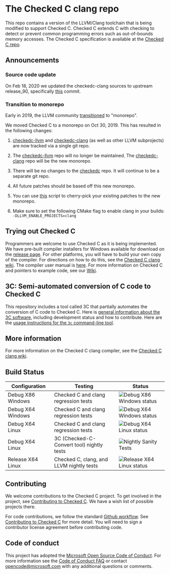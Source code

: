 # The Checked C clang repo

This repo contains a version of the LLVM/Clang toolchain that is being modified
to support Checked C. Checked C extends C with checking to detect or prevent
common programming errors such as out-of-bounds memory accesses. The Checked
C specification is available at the
[Checked C repo](https://github.com/Microsoft/checkedc).

## Announcements

### Source code update

On Feb 18, 2020 we updated the checkedc-clang sources to upstream release_90,
specifically [this](http://llvm.org/viewvc/llvm-project?view=revision&revision=366428) commit.

### Transition to monorepo

Early in 2019, the LLVM community
[transitioned](https://forums.swift.org/t/llvm-monorepo-transition/25689) to
"monorepo".

We moved Checked C to a monorepo on Oct 30, 2019. This has resulted in the following changes:

1. [checkedc-llvm](https://github.com/Microsoft/checkedc-llvm) and
   [checkedc-clang](https://github.com/Microsoft/checkedc-clang) (as well as other
   LLVM subprojects) are now tracked via a single git repo.

2. The [checkedc-llvm](https://github.com/Microsoft/checkedc-llvm) repo will
   no longer be maintained. The
   [checkedc-clang](https://github.com/Microsoft/checkedc-clang) repo will be the
   new monorepo.

3. There will be no changes to the
   [checkedc](https://github.com/Microsoft/checkedc) repo. It will continue to be
   a separate git repo.

4. All future patches should be based off this new monorepo.

5. You can use
   [this](https://github.com/microsoft/checkedc-clang/blob/master/clang/automation/UNIX/cherry-pick-to-monorepo.sh)
   script to cherry-pick your existing patches to the new monorepo.

6. Make sure to set the following CMake flag to enable clang in your builds:
   `-DLLVM_ENABLE_PROJECTS=clang`

## Trying out Checked C

Programmers are welcome to use Checked C as it is being implemented. We have
pre-built compiler installers for Windows available for download on the
[release page](https://github.com/Microsoft/checkedc-clang/releases). For
other platforms, you will have to build your own copy of the compiler. For
directions on how to do this, see the [Checked C clang
wiki](https://github.com/Microsoft/checkedc-clang/wiki). The compiler user
manual is
[here](https://github.com/Microsoft/checkedc-clang/wiki/Checked-C-clang-user-manual).
For more information on Checked C and pointers to example code, see our
[Wiki](https://github.com/Microsoft/checkedc/wiki).

## 3C: Semi-automated conversion of C code to Checked C

This repository includes a tool called 3C that partially automates the
conversion of C code to Checked C. Here is [general information about the 3C
software](clang/docs/checkedc/3C/README.md), including development status and
how to contribute. Here are the [usage instructions for the `3c` command-line
tool](clang/tools/3c/README.md).

## More information

For more information on the Checked C clang compiler, see the [Checked C clang
wiki](https://github.com/Microsoft/checkedc-clang/wiki).

## Build Status

| Configuration     | Testing                                   | Status                                                                                                                                         |
| ----------------- | ----------------------------------------- | ---------------------------------------------------------------------------------------------------------------------------------------------- |
| Debug X86 Windows | Checked C and clang regression tests      | ![Debug X86 Windows status](https://msresearch.visualstudio.com/_apis/public/build/definitions/f6454e27-a46c-49d9-8453-29d89d53d2f9/211/badge) |
| Debug X64 Windows | Checked C and clang regression tests      | ![Debug X64 Windows status](https://msresearch.visualstudio.com/_apis/public/build/definitions/f6454e27-a46c-49d9-8453-29d89d53d2f9/205/badge) |
| Debug X64 Linux   | Checked C and clang regression tests      | ![Debug X64 Linux status](https://msresearch.visualstudio.com/_apis/public/build/definitions/f6454e27-a46c-49d9-8453-29d89d53d2f9/217/badge)   |
| Debug X64 Linux   | 3C (Checked-C-Convert tool) nightly tests | ![Nightly Sanity Tests](https://github.com/correctcomputation/checkedc-clang/workflows/Nightly%20Sanity%20Tests/badge.svg?branch=master)       |
| Release X64 Linux | Checked C, clang, and LLVM nightly tests  | ![Release X64 Linux status](https://msresearch.visualstudio.com/_apis/public/build/definitions/f6454e27-a46c-49d9-8453-29d89d53d2f9/238/badge) |

## Contributing

We welcome contributions to the Checked C project. To get involved in the
project, see [Contributing to Checked
C](https://github.com/Microsoft/checkedc/blob/master/CONTRIBUTING.md). We
have a wish list of possible projects there.

For code contributions, we follow the standard [Github
workflow](https://guides.github.com/introduction/flow/). See [Contributing to
Checked C](https://github.com/Microsoft/checkedc/blob/master/CONTRIBUTING.md)
for more detail. You will need to sign a contributor license agreement before
contributing code.

## Code of conduct

This project has adopted the [Microsoft Open Source Code of
Conduct](https://opensource.microsoft.com/codeofconduct/). For more
information see the [Code of Conduct
FAQ](https://opensource.microsoft.com/codeofconduct/faq/) or contact
[opencode@microsoft.com](mailto:opencode@microsoft.com) with any additional
questions or comments.
